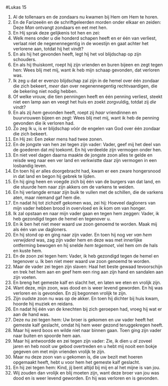 #Lukas 15
1. Al de tollenaars en de zondaars nu kwamen bij Hem om Hem te horen.
2. En de Farizeeën en de schriftgeleerden morden onder elkaar en zeiden: Deze *Man* ontvangt zondaars en eet met hen.
3. En Hij sprak deze gelijkenis tot hen en zei:
4. Welk mens onder u die honderd schapen heeft en er één van verliest, verlaat niet de negenennegentig in de woestijn en gaat achter het verlorene aan, totdat hij het vindt?
5. En als hij het gevonden heeft, legt hij het vol blijdschap op zijn schouders.
6. En als hij thuiskomt, roept hij zijn vrienden en buren bijeen en zegt tegen hen: Wees blij met mij, want ik heb mijn schaap gevonden, dat verloren was.
7. Ik zeg u dat er evenzo blijdschap zal zijn in de hemel over één zondaar die zich bekeert, *meer* dan over negenennegentig rechtvaardigen, die de bekering niet nodig hebben.
8. Of welke vrouw, die tien penningen heeft en één penning verliest, steekt niet een lamp aan en veegt het huis en zoekt zorgvuldig, totdat zij *die* vindt?
9. En als zij *hem* gevonden heeft, roept zij *haar* vriendinnen en buurvrouwen bijeen en zegt: Wees blij met mij, want ik heb de penning gevonden die ik verloren had.
10. Zo zeg Ik u, is er blijdschap vóór de engelen van God over één zondaar die zich bekeert.
11. En Hij zei: Een zeker mens had twee zonen.
12. En de jongste van hen zei tegen zijn vader: Vader, geef mij het deel van de goederen dat *mij* toekomt. En hij verdeelde zijn vermogen onder hen.
13. En niet veel dagen daarna maakte de jongste zoon alles te gelde en reisde weg naar een ver land en verkwistte daar zijn vermogen in een losbandig leven.
14. En toen hij *er* alles doorgebracht had, kwam er een zware hongersnood in dat land en begon hij gebrek te lijden.
15. En hij ging heen en voegde zich bij één van de burgers van dat land, en die stuurde hem naar zijn akkers om de varkens te weiden.
16. En hij verlangde ernaar zijn buik te vullen met de schillen, die de varkens aten, maar niemand gaf hem die.
17. En nadat hij tot zichzelf gekomen was, zei hij: Hoeveel dagloners van mijn vader hebben brood in overvloed en ik kom om van honger.
18. Ik zal opstaan en naar mijn vader gaan en tegen hem zeggen: Vader, ik heb gezondigd tegen de hemel en tegenover u.
19. En ik ben het niet meer waard uw zoon genoemd te worden. Maak mij als één van uw dagloners.
20. En hij stond op en ging naar zijn vader. En toen hij nog ver *van hem verwijderd* was, zag zijn vader hem en deze was met innerlijke ontferming bewogen en hij snelde *hem tegemoet*, viel hem om de hals en kuste hem.
21. En de zoon zei tegen hem: Vader, ik heb gezondigd tegen de hemel en tegenover u. Ik ben niet meer waard uw zoon genoemd te worden.
22. Maar de vader zei tegen zijn slaven: Haal het beste gewaad tevoorschijn en trek het hem aan en geef hem een ring aan zijn hand en sandalen aan zijn voeten.
23. En breng het gemeste kalf en slacht het, en laten we eten en vrolijk zijn.
24. Want deze, mijn zoon, was dood en is weer levend geworden. En hij was verloren en is gevonden. En zij begonnen vrolijk te zijn.
25. Zijn oudste zoon nu was op de akker. En toen hij dichter bij huis kwam, hoorde hij muziek en reidans.
26. En nadat hij één van de knechten bij zich geroepen had, vroeg hij wat er aan de hand was.
27. Deze nu zei tegen hem: Uw broer is gekomen en uw vader heeft het gemeste kalf geslacht, omdat hij hem weer gezond teruggekregen heeft.
28. Maar hij werd boos en wilde niet naar binnen gaan. Toen ging zijn vader naar buiten en spoorde hem aan.
29. Maar hij antwoordde en zei tegen zijn vader: Zie, ik dien u *al* zoveel jaren en heb nooit uw gebod overtreden en u hebt mij nooit een bokje gegeven om met mijn vrienden vrolijk te zijn.
30. Maar nu deze zoon van u gekomen is, die uw bezit met hoeren opgemaakt heeft, hebt u voor hem het gemeste kalf geslacht.
31. En hij zei tegen hem: Kind, jij bent altijd bij mij en al het mijne is van jou.
32. Wij zouden dan vrolijk en blij moeten zijn, want deze broer van jou was dood en is weer levend geworden. En hij was verloren en is gevonden.
